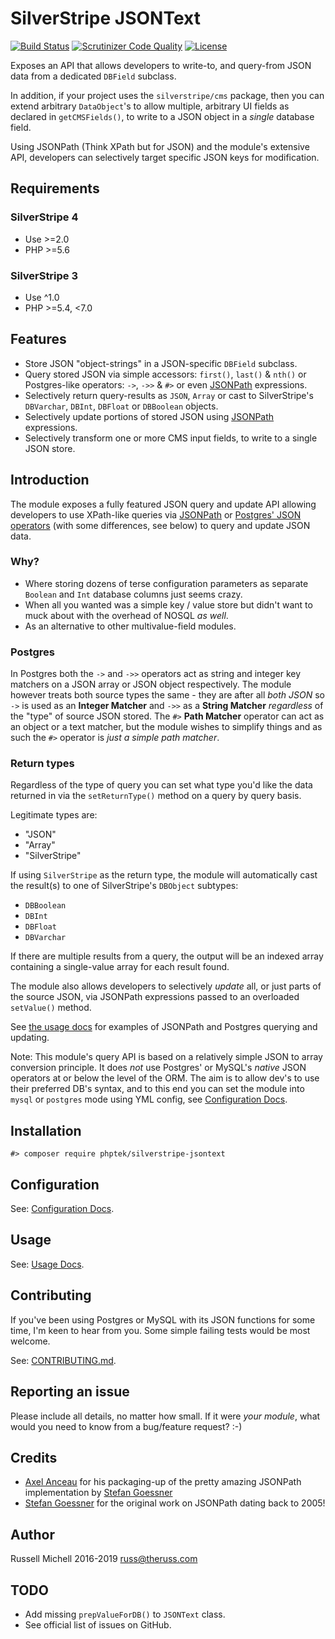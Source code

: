 # SilverStripe JSONText

[![Build Status](https://api.travis-ci.org/phptek/silverstripe-jsontext.svg?branch=master)](https://travis-ci.org/phptek/silverstripe-jsontext)
[![Scrutinizer Code Quality](https://scrutinizer-ci.com/g/phptek/silverstripe-jsontext/badges/quality-score.png?b=master)](https://scrutinizer-ci.com/g/phptek/silverstripe-jsontext/?branch=master)
[![License](https://poser.pugx.org/phptek/jsontext/license.svg)](https://github.com/phptek/silverstripe-jsontext/blob/master/LICENSE.md)

Exposes an API that allows developers to write-to, and query-from JSON data from a dedicated `DBField` subclass. 

In addition, if your project uses the `silverstripe/cms` package, then you can extend arbitrary `DataObject`'s to allow multiple, arbitrary UI fields as declared in `getCMSFields()`, to write to a JSON object in a _single_ database field.

Using JSONPath (Think XPath but for JSON) and the module's extensive API, developers can selectively target specific JSON keys for modification.

## Requirements

### SilverStripe 4

* Use >=2.0
* PHP >=5.6

### SilverStripe 3

* Use ^1.0
* PHP >=5.4, <7.0

## Features

* Store JSON "object-strings" in a JSON-specific `DBField`  subclass.
* Query stored JSON via simple accessors: `first()`, `last()` & `nth()` or Postgres-like operators: `->`, `->>` & `#>` or even [JSONPath](http://goessner.net/articles/JsonPath/) expressions.
* Selectively return query-results as `JSON`, `Array` or cast to SilverStripe's `DBVarchar`, `DBInt`, `DBFloat` or `DBBoolean` objects.
* Selectively update portions of stored JSON using [JSONPath](http://goessner.net/articles/JsonPath/) expressions.
* Selectively transform one or more CMS input fields, to write to a single JSON store.

## Introduction

The module exposes a fully featured JSON query and update API allowing developers to use XPath-like queries via [JSONPath](http://goessner.net/articles/JsonPath/)
or [Postgres' JSON operators](https://www.postgresql.org/docs/9.5/static/functions-json.html) (with some differences, see below) to query and update JSON data.

### Why?

* Where storing dozens of terse configuration parameters as separate `Boolean` and `Int` database columns just seems crazy. 
* When all you wanted was a simple key / value store but didn't want to muck about with the overhead of NOSQL _as well_.
* As an alternative to other multivalue-field modules.

### Postgres

In Postgres both the `->` and `->>` operators act as string and integer key matchers on a JSON array or JSON object respectively. The module
however treats both source types the same - they are after all *both JSON* so `->` is used as an **Integer Matcher** and `->>` as a **String Matcher**
*regardless* of the "type" of source JSON stored. The `#>` **Path Matcher** operator can act as an object or a text matcher, but the module wishes to simplify things and as such
the `#>` operator is *just a simple path matcher*.

### Return types

Regardless of the type of query you can set what type you'd like the data returned in via the `setReturnType()` method on a query by query basis. 

Legitimate types are:

* "JSON"
* "Array"
* "SilverStripe"

If using `SilverStripe` as the return type, the module will automatically cast the result(s) to one of SilverStripe's `DBObject` subtypes:

* `DBBoolean`
* `DBInt`
* `DBFloat`
* `DBVarchar`

If there are multiple results from a query, the output will be an indexed array containing a single-value array for each result found.

The module also allows developers to selectively *update* all, or just parts of the source JSON, via JSONPath expressions passed
to an overloaded `setValue()` method.

See [the usage docs](docs/en/usage.md) for examples of JSONPath and Postgres querying and updating.

Note: This module's query API is based on a relatively simple JSON to array conversion principle. 
It does *not* use Postgres' or MySQL's _native_ JSON operators at or below the level of the ORM. The aim 
is to allow dev's to use their preferred DB's syntax, and to this end you can set
the module into `mysql` or `postgres` mode using YML config, see [Configuration Docs](docs/en/configuration.md).

## Installation

    #> composer require phptek/silverstripe-jsontext

## Configuration

See: [Configuration Docs](docs/en/configuration.md).

## Usage

See: [Usage Docs](docs/en/usage.md). 

## Contributing

If you've been using Postgres or MySQL with its JSON functions for some time,
I'm keen to hear from you. Some simple failing tests would be most welcome.

See: [CONTRIBUTING.md](CONTRIBUTING.md).

## Reporting an issue

Please include all details, no matter how small. If it were *your module*, what would you need to know from a bug/feature request? :-)

## Credits

* [Axel Anceau](https://github.com/Peekmo/) for his packaging-up of the pretty amazing JSONPath implementation by [Stefan Goessner](https://code.google.com/archive/p/jsonpath/)
* [Stefan Goessner](https://code.google.com/archive/p/jsonpath/) for the original work on JSONPath dating back to 2005!

## Author

Russell Michell 2016-2019 <russ@theruss.com>

## TODO

* Add missing `prepValueForDB()` to `JSONText` class.
* See official list of issues on GitHub. 
